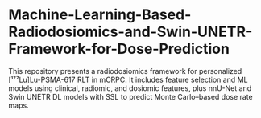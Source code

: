 # Machine-Learning-Based-Radiodosiomics-and-Swin-UNETR-Framework-for-Dose-Prediction
This repository presents a radiodosiomics framework for personalized [¹⁷⁷Lu]Lu-PSMA-617 RLT in mCRPC. 
It includes feature selection and ML models using clinical, radiomic, and dosiomic features, plus nnU-Net and Swin UNETR DL models with SSL to predict Monte Carlo–based dose rate maps.
